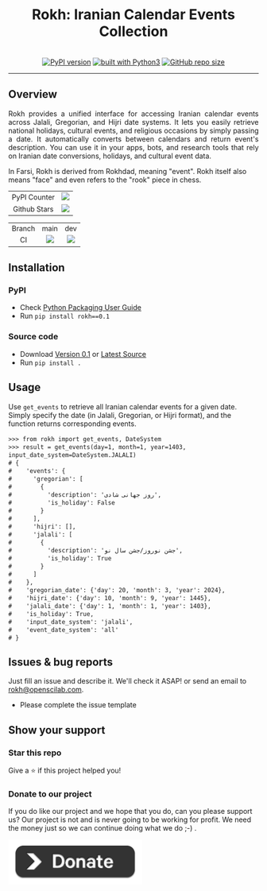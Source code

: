 <div align="center">
    <h1>Rokh: Iranian Calendar Events Collection</h1>
    <br/>
    <a href="https://badge.fury.io/py/rokh"><img src="https://badge.fury.io/py/rokh.svg" alt="PyPI version"></a>
    <a href="https://www.python.org/"><img src="https://img.shields.io/badge/built%20with-Python3-green.svg" alt="built with Python3"></a>
    <a href="https://github.com/openscilab/rokh"><img alt="GitHub repo size" src="https://img.shields.io/github/repo-size/openscilab/rokh"></a>

</div>

----------


## Overview
<p align="justify">
Rokh provides a unified interface for accessing Iranian calendar events across Jalali, Gregorian, and Hijri date systems. It lets you easily retrieve national holidays, cultural events, and religious occasions by simply passing a date. It automatically converts between calendars and return event's description.
You can use it in your apps, bots, and research tools that rely on Iranian date conversions, holidays, and cultural event data.

In Farsi, Rokh is derived from Rokhdad, meaning "event". Rokh itself also means "face" and even refers to the "rook" piece in chess.

</p>

<table>
    <tr>
        <td align="center">PyPI Counter</td>
        <td align="center">
            <a href="https://pepy.tech/projects/rokh">
                <img src="https://static.pepy.tech/badge/rokh">
            </a>
        </td>
    </tr>
    <tr>
        <td align="center">Github Stars</td>
        <td align="center">
            <a href="https://github.com/openscilab/rokh">
                <img src="https://img.shields.io/github/stars/openscilab/rokh.svg?style=social&label=Stars">
            </a>
        </td>
    </tr>
</table>
<table>
    <tr> 
        <td align="center">Branch</td>
        <td align="center">main</td>
        <td align="center">dev</td>
    </tr>
    <tr>
        <td align="center">CI</td>
        <td align="center">
            <img src="https://github.com/openscilab/rokh/actions/workflows/test.yml/badge.svg?branch=main">
        </td>
        <td align="center">
            <img src="https://github.com/openscilab/rokh/actions/workflows/test.yml/badge.svg?branch=dev">
        </td>
    </tr>
</table>


## Installation

### PyPI
- Check [Python Packaging User Guide](https://packaging.python.org/installing/)
- Run `pip install rokh==0.1`
### Source code
- Download [Version 0.1](https://github.com/openscilab/rokh/archive/v0.1.zip) or [Latest Source](https://github.com/openscilab/rokh/archive/dev.zip)
- Run `pip install .`

## Usage

Use `get_events` to retrieve all Iranian calendar events for a given date.
Simply specify the date (in Jalali, Gregorian, or Hijri format), and the function returns corresponding events.

```pycon
>>> from rokh import get_events, DateSystem
>>> result = get_events(day=1, month=1, year=1403, input_date_system=DateSystem.JALALI)
# {
#    'events': {
#      'gregorian': [
#        {
#          'description': 'روز جهانی شادی',
#          'is_holiday': False
#        }
#      ],
#      'hijri': [],
#      'jalali': [
#        {
#          'description': 'جشن نوروز/جشن سال نو',
#          'is_holiday': True
#        }
#      ]
#    },
#    'gregorian_date': {'day': 20, 'month': 3, 'year': 2024},
#    'hijri_date': {'day': 10, 'month': 9, 'year': 1445},
#    'jalali_date': {'day': 1, 'month': 1, 'year': 1403},
#    'is_holiday': True,
#    'input_date_system': 'jalali',
#    'event_date_system': 'all'
# }
```

## Issues & bug reports

Just fill an issue and describe it. We'll check it ASAP! or send an email to [rokh@openscilab.com](mailto:rokh@openscilab.com "rokh@openscilab.com"). 

- Please complete the issue template


## Show your support


### Star this repo

Give a ⭐️ if this project helped you!

### Donate to our project
If you do like our project and we hope that you do, can you please support us? Our project is not and is never going to be working for profit. We need the money just so we can continue doing what we do ;-) .			

<a href="https://openscilab.com/#donation" target="_blank"><img src="https://github.com/openscilab/rokh/raw/main/otherfiles/donation.png" width="270" alt="Rokh Donation"></a>